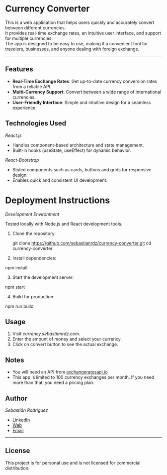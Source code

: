 # Currency Converter

This is a web application that helps users quickly and accurately convert between different currencies.  
It provides real-time exchange rates, an intuitive user interface, and support for multiple currencies.  
The app is designed to be easy to use, making it a convenient tool for travelers, businesses, and anyone dealing with foreign exchange.

---

## Features

- **Real-Time Exchange Rates**: Get up-to-date currency conversion rates from a reliable API.  
- **Multi-Currency Support**: Convert between a wide range of international currencies.  
- **User-Friendly Interface**: Simple and intuitive design for a seamless experience.  


## Technologies Used

*React.js*
  - Handles component-based architecture and state management.
  - Built-in hooks (useState, useEffect) for dynamic behavior.

*React-Bootstrap*
  - Styled components such as cards, buttons and grids for responsive design.
  - Enables quick and consistent UI development.


# Deployment Instructions

*Development Environment*

  Tested locally with Node.js and React development tools.

1. Clone the repository:
   
    git clone https://github.com/sebastianrdz/currency-converter.git
    cd currency-converter
   

2. Install dependencies:
  
  npm install
  

3. Start the development server:

npm start


4. Build for production:

npm run build


## Usage

  1. Visit *currency.sebastianrdz.com*.
  2. Enter the amount of money and select your currency.
  3. Click on convert button to see the actual exchange.

## Notes

  - You will need an API from [exchangeratesapi.io](https://exchangeratesapi.io/)
  - This app is limited to 100 currency exchanges per month. If you need more than that, you need a pricing plan.

## Author

*Sebastián Rodríguez*
- [LinkedIn](https://www.linkedin.com/in/sebastian-rodriguez-zavala/)
- [Web](https://sebastianrdz.com)
- [Email](mailto:contact@sebastianrdz.com)

---

## License

This project is for personal use and is not licensed for commercial distribution.
